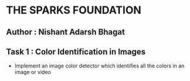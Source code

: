 # THE SPARKS FOUNDATION

## Author : Nishant Adarsh Bhagat
## Task 1 : Color Identification in Images
* Implement an image color detector which identifies all the colors in an image or video
